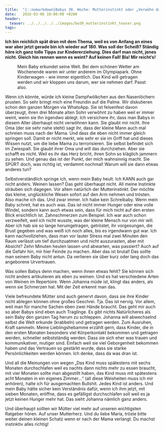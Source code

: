 ```yaml
---
title:  "{::nomarkdown}Babys 30. Woche: Mutterinstinkt oder „Verwöhn das Kind doch nicht so!“{:/}"
date:   2016-03-06 10:00:00 +0200
header:
  teaser: ../../../../../images/bw30_mutterinstinkt_teaser.png
tags:
---
```

**Ich bin reichlich spät dran mit dem Thema, weil es von Anfang an eines war aber jetzt gerade bin ich wieder auf 180. Was soll der Scheiß? Ständig höre ich ganz tolle Tipps zur Kindererziehung. Dies darf man nicht, jenes nicht. Gleich hin rennen wenn es weint? Auf keinen Fall! Bla! Mir reicht‘s!**

<figure>
  <img src="../../../../../images/bw30_mutterinstinkt.jpg" alt="">
  <figcaption>Mein Baby erkundet seine Welt. Bei dem schönen Wetter am Wochenende waren wir unter anderem im Olympiapark. Ohne Kinderwagen - wie immer eigentlich. Das Kind will getragen werden und wir kloppen uns darum, wer sie nehmen darf. Passt also.</figcaption>
</figure>

Wenn ich könnte, würde ich kleine Dampfwölkchen aus den Nasenlöchern prusten. So sehr bringt mich eine Freundin auf die Palme. Wir diskutieren schon den ganzen Morgen via WhatsApp. Sie ist felsenfest davon überzeugt, ihren drei Monate alten Sohn verwöhnt zu haben weil er immer weint, wenn sie ihn irgendwo ablegt. Ich versichere ihr, dass man Babys in diesem Alter überhaupt nicht verwöhnen kann. Sie glaubt mir nicht. Ihre Oma (der sie sehr nahe steht) sagt ihr, dass der kleine Mann auch mal schreien muss nach der Mama. Und dass die eben nicht immer gleich springen soll. Damit er nicht merkt, wie sehr er sie im Griff hat und dieses Wissen nutzt, um die liebe Mama zu terrorisieren. Sie selbst befindet sich im Zwiespalt. Sie glaubt ihrer Oma und will das durchziehen. Aber sie schafft es nicht. Weil es ihr das Herz bricht, ihren Sohn so kläglich jammern zu sehen. Und genau das ist der Punkt, der mich wahnsinnig macht. Sie SPÜRT doch, was richtig ist, verdammt nochmal! Warum will sie dann etwas anderes tun?

Selbstverständlich springe ich, wenn mein Baby heult. Ich KANN auch gar nicht anders. Weinen lassen? Das geht überhaupt nicht. All meine Instinkte sträuben sich dagegen. Vor allem natürlich der Mutterinstinkt. Der möchte das kleine, unglückliche Wesen sofort auf den Arm nehmen und trösten. Also mache ich das. Und zwar immer. Ich habe kein Schreibaby. Wenn mein Baby schreit, hat es auch was. Das ist nicht immer Hunger oder eine volle Windel, sondern kann auch etwas sein, dass für mich nicht auf den ersten Blick ersichtlich ist. Zahnschmerzen zum Beispiel. Ich war auch schon verzweifelt, weil ich nicht wusste, was der kleine Mensch nur von mir will. Aber ich hab sie so lange herumgetragen, getröstet, ihr vorgesungen, die Brust gegeben und was weiß ich noch alles, bis es irgendwann gut war. Ich kann nachvollziehen, dass man vor lauter Stress mal zwei Minuten den Raum verlässt um tief durchzuatmen und nicht auszurasten, aber mit Absicht? Zehn Minuten heulen lassen und abwarten, was passiert? Auch auf die Gefahr hin, mir hier Feinde zu machen. Aber das ist brutal! Das sollte man seinem Baby nicht antun. Da verlieren sie über kurz oder lang doch das angeborene Urvertrauen.

Was sollen Babys denn machen, wenn ihnen etwas fehlt? Sie können sich nicht anders artikulieren als eben zu weinen. Und es hat verschiedene Arten von Weinen im Repertoire. Wenn Johanna müde ist, klingt das anders, als wenn sie Schmerzen hat. Mit der Zeit erkennt man das.

Viele befreundete Mütter sind auch genervt davon, dass sie ihre Kinder nicht ablegen können ohne großes Geschrei. Tja. Das ist nervig. Vor allem, weil man für manche Sachen eben zwei Hände braucht. Das geht mir auch so aber Babys sind eben auch Traglinge. Es gibt nichts Natürlicheres als sein Baby den ganzen Tag herum zu schleppen. Johanna will abwechselnd selbst die Welt erkunde (krabbeln) und getragen werden. Zum Ausruhen, Kraft sammeln. Meine Lieblingshebamme erzählt gern, dass Kinder, die in den ersten Monaten besonders viel Körperkontakt bekommen und getragen werden, schneller selbstständig werden. Dass sie sich eher was trauen und kommunikativer, mutiger sind. Einfach weil sie viel Geborgenheit bekommen haben und das Vertrauen so gestärkt wurde, dass sie starke Persönlichkeiten werden können. Ich denke, dass da was dran ist.

Und all die Meinungen von wegen „Das Kind muss spätestens mit sechs Monaten durchschlafen weil es nachts dann nichts mehr zu essen braucht, mit vier Monaten sollte man abgestillt haben, das Kind muss mit spätestens acht Monaten in ein eigenes Zimmer...“ (all diese Weisheiten muss ich mir anhören), halte ich für ausgemachten Bullshit. Jedes Kind ist anders. Und mein Baby hätte sicher kein Verständnis dafür, wenn ich ihm jetzt, mit sieben Monaten, eröffne, dass es gefälligst durchschlafen soll weil es ja jetzt keinen Hunger mehr hat. Das sieht Johanna nämlich ganz anders.

Und überhaupt sollten wir Mütter viel mehr auf unseren wichtigsten Ratgeber hören. Auf unser Mutterherz. Und du liebe Maria, tröste bitte weiter deinen kleinen Schatz wenn er nach der Mama verlangt. Du machst instinktiv alles richtig!